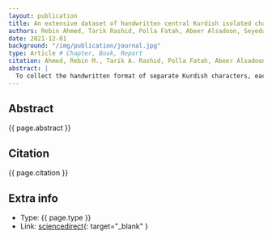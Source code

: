 ```yaml
---
layout: publication
title: An extensive dataset of handwritten central Kurdish isolated characters
authors: Rebin Ahmed, Tarik Rashid, Polla Fatah, Abeer Alsadoon, Seyedali Mirjaliligh
date: 2021-12-01
background: "/img/publication/journal.jpg"
type: Article # Chapter, Book, Report
citation: Ahmed, Rebin M., Tarik A. Rashid, Polla Fatah, Abeer Alsadoon, and Seyedali Mirjalili. "An extensive dataset of handwritten central Kurdish isolated characters." Data in Brief 39 (2021); 107479.
abstract: |
  To collect the handwritten format of separate Kurdish characters, each character has been printed on a grid of 14 × 9 of A4 paper. Each paper is filled with only one printed character so that the volunteers know what character should be written in each paper. Then each paper has been scanned, spliced, and cropped with a macro in photoshop to make sure the same process is applied for all characters. The grids of the characters have been filled mainly by volunteers of students from multiple universities in Erbil.
---
```


## Abstract

{{ page.abstract }}

## Citation

{{ page.citation }}

## Extra info

- Type: {{ page.type }}
- Link: [sciencedirect](https://www.sciencedirect.com/science/article/pii/S2352340921007605){: target="\_blank" }
